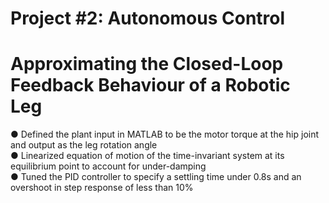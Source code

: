 # Project #2: Autonomous Control
# Approximating the Closed-Loop Feedback Behaviour of a Robotic Leg

● Defined the plant input in MATLAB to be the motor torque at the hip joint and output as the leg rotation angle  
● Linearized equation of motion of the time-invariant system at its equilibrium point to account for under-damping  
● Tuned the PID controller to specify a settling time under 0.8s and an overshoot in step response of less than 10%  

